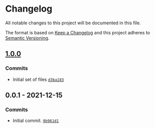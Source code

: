 # Changelog

All notable changes to this project will be documented in this file.

The format is based on [Keep a Changelog](https://keepachangelog.com/en/1.0.0/)
and this project adheres to [Semantic Versioning](https://semver.org/spec/v2.0.0.html).

## [1.0.0](https://github.com/loophp/phpunit-iterable-assertions/compare/0.0.1...1.0.0)

### Commits

- Initial set of files [`d3ba183`](https://github.com/loophp/phpunit-iterable-assertions/commit/d3ba183645d47909221b786b13f429bc9c5d9304)

## 0.0.1 - 2021-12-15

### Commits

- Initial commit. [`9b961d1`](https://github.com/loophp/phpunit-iterable-assertions/commit/9b961d13c546fdd7a11a22bae208fd9287a2e9c1)

